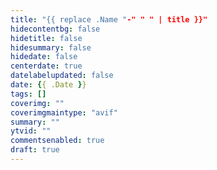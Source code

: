 ```yaml
---
title: "{{ replace .Name "-" " " | title }}"
hidecontentbg: false
hidetitle: false
hidesummary: false
hidedate: false
centerdate: true
datelabelupdated: false
date: {{ .Date }}
tags: []
coverimg: ""
coverimgmaintype: "avif"
summary: ""
ytvid: ""
commentsenabled: true
draft: true
---
```


